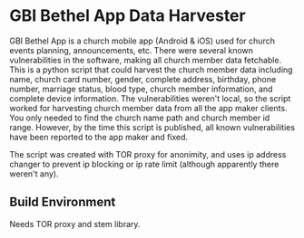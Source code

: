 # GBI Bethel App Data Harvester

GBI Bethel App is a church mobile app (Android & iOS) used for church events planning, announcements, etc. There were several known vulnerabilities in the software, making all church member data fetchable. This is a python script that could harvest the church member data including name, church card number, gender, complete address, birthday, phone number, marriage status, blood type, church member information, and complete device information. The vulnerabilities weren't local, so the script worked for harvesting church member data from all the app maker clients. You only needed to find the church name path and church member id range. However, by the time this script is published, all known vulnerabilities have been reported to the app maker and fixed.

The script was created with TOR proxy for anonimity, and uses ip address changer to prevent ip blocking or ip rate limit (although apparently there weren't any).

## Build Environment

Needs TOR proxy and stem library.
